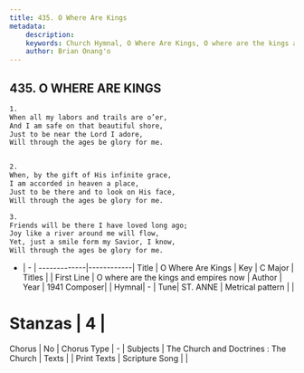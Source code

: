 ```yaml
---
title: 435. O Where Are Kings
metadata:
    description: 
    keywords: Church Hymnal, O Where Are Kings, O where are the kings and empires now, 
    author: Brian Onang'o
---
```



## 435. O WHERE ARE KINGS

```txt
1.
When all my labors and trails are o’er,
And I am safe on that beautiful shore,
Just to be near the Lord I adore,
Will through the ages be glory for me.


2.
When, by the gift of His infinite grace,
I am accorded in heaven a place,
Just to be there and to look on His face,
Will through the ages be glory for me.

3.
Friends will be there I have loved long ago;
Joy like a river around me will flow,
Yet, just a smile form my Savior, I know,
Will through the ages be glory for me.
```

- |   -  |
-------------|------------|
Title | O Where Are Kings |
Key | C Major |
Titles |  |
First Line | O where are the kings and empires now |
Author | 
Year | 1941
Composer|  |
Hymnal|  - |
Tune| ST. ANNE |
Metrical pattern | |
# Stanzas | 4 |
Chorus | No |
Chorus Type | - |
Subjects | The Church and Doctrines : The Church |
Texts |  |
Print Texts | 
Scripture Song |  |
  
